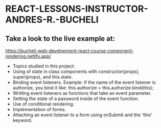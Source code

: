 # REACT-LESSONS-INSTRUCTOR-ANDRES-R.-BUCHELI

## Take a look to the live example at:

https://bucheli-web-development-react-course-component-rendering.netlify.app/

* Topics studied in this project:
* Using of state in class components with constructor(props), super(props), and this.state.
* Binding event listeners. Example: If the name of the event listener is authorize, you bind it like: this.authorize = this.authorize.bind(this);
* Writting event listeners as functions that take an event parameter.
* Setting the state of a password inside of the event function.
* Use of conditional rendering.
* Implementation of forms.
* Attaching an event listener to a form using onSubmit and the 'this' keyword.
